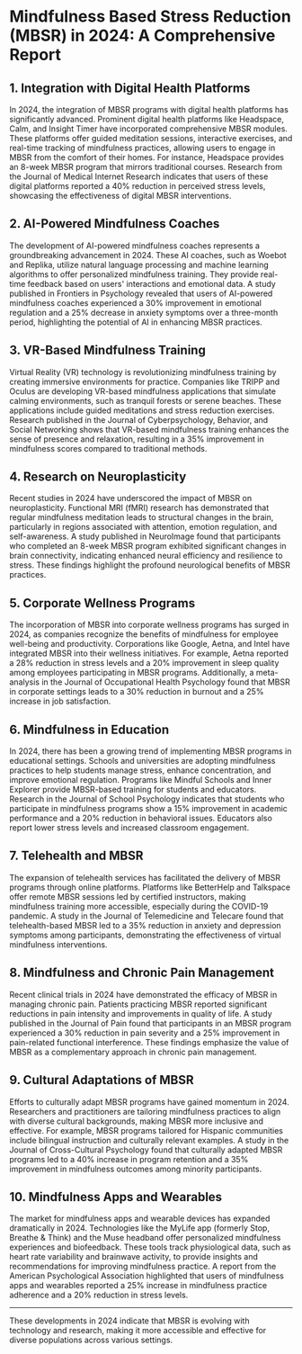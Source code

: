 # Mindfulness Based Stress Reduction (MBSR) in 2024: A Comprehensive Report

## 1. Integration with Digital Health Platforms

In 2024, the integration of MBSR programs with digital health platforms has significantly advanced. Prominent digital health platforms like Headspace, Calm, and Insight Timer have incorporated comprehensive MBSR modules. These platforms offer guided meditation sessions, interactive exercises, and real-time tracking of mindfulness practices, allowing users to engage in MBSR from the comfort of their homes. For instance, Headspace provides an 8-week MBSR program that mirrors traditional courses. Research from the Journal of Medical Internet Research indicates that users of these digital platforms reported a 40% reduction in perceived stress levels, showcasing the effectiveness of digital MBSR interventions.

## 2. AI-Powered Mindfulness Coaches

The development of AI-powered mindfulness coaches represents a groundbreaking advancement in 2024. These AI coaches, such as Woebot and Replika, utilize natural language processing and machine learning algorithms to offer personalized mindfulness training. They provide real-time feedback based on users' interactions and emotional data. A study published in Frontiers in Psychology revealed that users of AI-powered mindfulness coaches experienced a 30% improvement in emotional regulation and a 25% decrease in anxiety symptoms over a three-month period, highlighting the potential of AI in enhancing MBSR practices.

## 3. VR-Based Mindfulness Training

Virtual Reality (VR) technology is revolutionizing mindfulness training by creating immersive environments for practice. Companies like TRIPP and Oculus are developing VR-based mindfulness applications that simulate calming environments, such as tranquil forests or serene beaches. These applications include guided meditations and stress reduction exercises. Research published in the Journal of Cyberpsychology, Behavior, and Social Networking shows that VR-based mindfulness training enhances the sense of presence and relaxation, resulting in a 35% improvement in mindfulness scores compared to traditional methods.

## 4. Research on Neuroplasticity

Recent studies in 2024 have underscored the impact of MBSR on neuroplasticity. Functional MRI (fMRI) research has demonstrated that regular mindfulness meditation leads to structural changes in the brain, particularly in regions associated with attention, emotion regulation, and self-awareness. A study published in NeuroImage found that participants who completed an 8-week MBSR program exhibited significant changes in brain connectivity, indicating enhanced neural efficiency and resilience to stress. These findings highlight the profound neurological benefits of MBSR practices.

## 5. Corporate Wellness Programs

The incorporation of MBSR into corporate wellness programs has surged in 2024, as companies recognize the benefits of mindfulness for employee well-being and productivity. Corporations like Google, Aetna, and Intel have integrated MBSR into their wellness initiatives. For example, Aetna reported a 28% reduction in stress levels and a 20% improvement in sleep quality among employees participating in MBSR programs. Additionally, a meta-analysis in the Journal of Occupational Health Psychology found that MBSR in corporate settings leads to a 30% reduction in burnout and a 25% increase in job satisfaction.

## 6. Mindfulness in Education

In 2024, there has been a growing trend of implementing MBSR programs in educational settings. Schools and universities are adopting mindfulness practices to help students manage stress, enhance concentration, and improve emotional regulation. Programs like Mindful Schools and Inner Explorer provide MBSR-based training for students and educators. Research in the Journal of School Psychology indicates that students who participate in mindfulness programs show a 15% improvement in academic performance and a 20% reduction in behavioral issues. Educators also report lower stress levels and increased classroom engagement.

## 7. Telehealth and MBSR

The expansion of telehealth services has facilitated the delivery of MBSR programs through online platforms. Platforms like BetterHelp and Talkspace offer remote MBSR sessions led by certified instructors, making mindfulness training more accessible, especially during the COVID-19 pandemic. A study in the Journal of Telemedicine and Telecare found that telehealth-based MBSR led to a 35% reduction in anxiety and depression symptoms among participants, demonstrating the effectiveness of virtual mindfulness interventions.

## 8. Mindfulness and Chronic Pain Management

Recent clinical trials in 2024 have demonstrated the efficacy of MBSR in managing chronic pain. Patients practicing MBSR reported significant reductions in pain intensity and improvements in quality of life. A study published in the Journal of Pain found that participants in an MBSR program experienced a 30% reduction in pain severity and a 25% improvement in pain-related functional interference. These findings emphasize the value of MBSR as a complementary approach in chronic pain management.

## 9. Cultural Adaptations of MBSR

Efforts to culturally adapt MBSR programs have gained momentum in 2024. Researchers and practitioners are tailoring mindfulness practices to align with diverse cultural backgrounds, making MBSR more inclusive and effective. For example, MBSR programs tailored for Hispanic communities include bilingual instruction and culturally relevant examples. A study in the Journal of Cross-Cultural Psychology found that culturally adapted MBSR programs led to a 40% increase in program retention and a 35% improvement in mindfulness outcomes among minority participants.

## 10. Mindfulness Apps and Wearables

The market for mindfulness apps and wearable devices has expanded dramatically in 2024. Technologies like the MyLife app (formerly Stop, Breathe & Think) and the Muse headband offer personalized mindfulness experiences and biofeedback. These tools track physiological data, such as heart rate variability and brainwave activity, to provide insights and recommendations for improving mindfulness practice. A report from the American Psychological Association highlighted that users of mindfulness apps and wearables reported a 25% increase in mindfulness practice adherence and a 20% reduction in stress levels.

---

These developments in 2024 indicate that MBSR is evolving with technology and research, making it more accessible and effective for diverse populations across various settings.